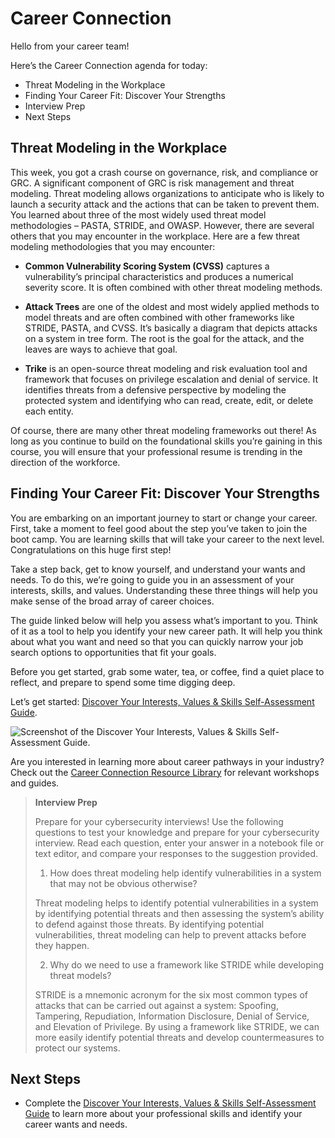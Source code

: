 # Career Connection

Hello from your career team! 

Here’s the Career Connection agenda for today:
* Threat Modeling in the Workplace
* Finding Your Career Fit: Discover Your Strengths
* Interview Prep
* Next Steps

## Threat Modeling in the Workplace

This week, you got a crash course on governance, risk, and compliance or GRC. A significant component of GRC is risk management and threat modeling. Threat modeling allows organizations to anticipate who is likely to launch a security attack and the actions that can be taken to prevent them. You learned about three of the most widely used threat model methodologies – PASTA, STRIDE, and OWASP. However, there are several others that you may encounter in the workplace. Here are a few threat modeling methodologies that you may encounter:

* **Common Vulnerability Scoring System (CVSS)** captures a vulnerability’s principal characteristics and produces a numerical severity score. It is often combined with other threat modeling methods.

* **Attack Trees** are one of the oldest and most widely applied methods to model threats and are often combined with other frameworks like STRIDE, PASTA, and CVSS. It’s basically a diagram that depicts attacks on a system in tree form. The root is the goal for the attack, and the leaves are ways to achieve that goal.

* **Trike** is an open-source threat modeling and risk evaluation tool and framework that focuses on privilege escalation and denial of service. It identifies threats from a defensive perspective by modeling the protected system and identifying who can read, create, edit, or delete each entity.

Of course, there are many other threat modeling frameworks out there! As long as you continue to build on the foundational skills you’re gaining in this course, you will ensure that your professional resume is trending in the direction of the workforce. 


## Finding Your Career Fit: Discover Your Strengths

You are embarking on an important journey to start or change your career. First, take a moment to feel good about the step you’ve taken to join the boot camp. You are learning skills that will take your career to the next level. Congratulations on this huge first step!

Take a step back, get to know yourself, and understand your wants and needs. To do this, we’re going to guide you in an assessment of your interests, skills, and values. Understanding these three things will help you make sense of the broad array of career choices. 

The guide linked below will  help you assess what’s important to you. Think of it as a tool to help you identify your new career path. It will help you think about what you want and need so that you can quickly narrow your job search options to opportunities that fit your goals. 

Before you get started, grab some water, tea, or coffee, find a quiet place to reflect, and prepare to spend some time digging deep.

Let’s get started: [Discover Your Interests, Values & Skills Self-Assessment Guide](https://docs.google.com/presentation/d/1j3y-7PfYGA3u8Fw2cRM07Woy_L90LC4dTHTYDzogPcw/edit#slide=id.g9ee235bf67_0_58).

![Screenshot of the Discover Your Interests, Values & Skills Self-Assessment Guide.](https://static.bc-edx.com/career-services/all-vertical-fycf/lesson-02/l2_fycf_image.png)

Are you interested in learning more about career pathways in your industry? Check out the [Career Connection Resource Library](https://docs.google.com/document/d/1xiuZP_ZYMiIopqS0pFWUji58ESASMQUl2CQJphReaGo/edit?usp=sharing) for relevant workshops and guides. 

> **Interview Prep**
> 
>Prepare for your cybersecurity interviews! Use the following questions to test your knowledge and prepare for your cybersecurity interview. Read each question, enter your answer in a notebook file or text editor, and compare your responses to the suggestion provided.
>
> 1. How does threat modeling help identify vulnerabilities in a system that may not be obvious otherwise?
>
> Threat modeling helps to identify potential vulnerabilities in a system by identifying potential threats and then assessing the system’s ability to defend against those threats. By identifying potential vulnerabilities, threat modeling can help to prevent attacks before they happen.
>
> 2. Why do we need to use a framework like STRIDE while developing threat models?
>
> STRIDE is a mnemonic acronym for the six most common types of attacks that can be carried out against a system: Spoofing, Tampering, Repudiation, Information Disclosure, Denial of Service, and Elevation of Privilege. By using a framework like STRIDE, we can more easily identify potential threats and develop countermeasures to protect our systems.

## Next Steps
* Complete the [Discover Your Interests, Values & Skills Self-Assessment Guide](https://docs.google.com/presentation/d/1j3y-7PfYGA3u8Fw2cRM07Woy_L90LC4dTHTYDzogPcw/edit#slide=id.g9ee235bf67_0_58) to learn more about your professional skills and identify your career wants and needs.

